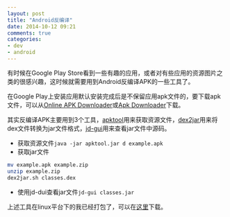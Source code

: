 ```yaml
---
layout: post
title: "Android反编译"
date: 2014-10-12 09:21
comments: true
categories: 
- dev
- android
---
```

有时候在Google Play Store看到一些有趣的应用，或者对有些应用的资源图片之类的很感兴趣，这时候就需要用到Android反编译APK的一些工具了。

<!-- more -->

在Google Play上安装应用默认安装完成后是不保留应用apk文件的，要下载apk文件，可以从[Online APK Downloader](http://apkleecher.com/)或[Apk Downloader](http://apps.evozi.com/apk-downloader/)下载。

其实反编译APK主要用到3个工具，[apktool](https://code.google.com/p/android-apktool/)用来获取资源文件，[dex2jar](https://code.google.com/p/dex2jar/)用来将dex文件转换为jar文件格式，[jd-gui](http://jd.benow.ca/)用来查看jar文件中源码。

+ 获取资源文件``java -jar apktool.jar d example.apk``
+ 获取jar文件

```bash
mv example.apk example.zip
unzip example.zip
dex2jar.sh classes.dex
```

+ 使用jd-dui查看jar文件``jd-gui classes.jar``

上述工具在linux平台下的我已经打包了，可以在<a href="/downloads/files/decompile.tgz">这里</a>下载。

